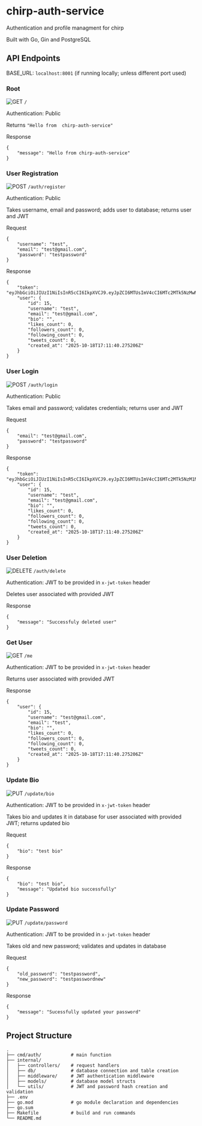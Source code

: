 # chirp-auth-service

Authentication and profile managment for chirp

Built with Go, Gin and PostgreSQL 


## API Endpoints

BASE_URL: `localhost:8001` (if running locally; unless different port used)

### Root

![GET](https://img.shields.io/badge/GET-%2334D058?style=for-the-badge&logo=postman&logoColor=white) `/`

Authentication: Public

Returns `"Hello from  chirp-auth-service"`

Response 
```
{
    "message": "Hello from chirp-auth-service"
}
```

### User Registration

![POST](https://img.shields.io/badge/POST-%23FF5733?style=for-the-badge&logo=postman&logoColor=white) `/auth/register`

Authentication: Public

Takes username, email and password; adds user to database; returns user and JWT

Request 
```
{
    "username": "test",
    "email": "test@gmail.com",
    "password": "testpassword"
}
```

Response 
```
{
    "token": "eyJhbGciOiJIUzI1NiIsInR5cCI6IkpXVCJ9.eyJpZCI6MTUsImV4cCI6MTc2MTk5NzMwMywiaWF0IjoxNzYwNzg3NzAzfQ.TXspkqpwJUcUzJghjO_DWaEnAFyaKptGY_J5wjTlDgg",
    "user": {
        "id": 15,
        "username": "test",
        "email": "test@gmail.com",
        "bio": "",
        "likes_count": 0,
        "followers_count": 0,
        "following_count": 0,
        "tweets_count": 0,
        "created_at": "2025-10-18T17:11:40.275206Z"
    }
}
```

### User Login

![POST](https://img.shields.io/badge/POST-%23FF5733?style=for-the-badge&logo=postman&logoColor=white) `/auth/login`

Authentication: Public

Takes email and password; validates credentials; returns user and JWT

Request 
```
{
    "email": "test@gmail.com",
    "password": "testpassword"
}
```

Response 
```
{
    "token": "eyJhbGciOiJIUzI1NiIsInR5cCI6IkpXVCJ9.eyJpZCI6MTUsImV4cCI6MTc2MTk5NzM1NSwiaWF0IjoxNzYwNzg3NzU1fQ.JR1pEqO5ZNftHCtcmiLUzPZnYAP0hwFaKe5rXGzZ7uw",
    "user": {
        "id": 15,
        "username": "test",
        "email": "test@gmail.com",
        "bio": "",
        "likes_count": 0,
        "followers_count": 0,
        "following_count": 0,
        "tweets_count": 0,
        "created_at": "2025-10-18T17:11:40.275206Z"
    }
}
```

### User Deletion

![DELETE](https://img.shields.io/badge/DELETE-%23E74C3C?style=for-the-badge&logo=postman&logoColor=white)  `/auth/delete`

Authentication: JWT to be provided in `x-jwt-token` header

Deletes user associated with provided JWT

Response 
```
{
    "message": "Successfuly deleted user"
}
```

### Get User 

![GET](https://img.shields.io/badge/GET-%2334D058?style=for-the-badge&logo=postman&logoColor=white) `/me`

Authentication: JWT to be provided in `x-jwt-token` header

Returns user associated with provided JWT

Response 
```
{
    "user": {
        "id": 15,
        "username": "test@gmail.com",
        "email": "test",
        "bio": "",
        "likes_count": 0,
        "followers_count": 0,
        "following_count": 0,
        "tweets_count": 0,
        "created_at": "2025-10-18T17:11:40.275206Z"
    }
}
```

### Update Bio

![PUT](https://img.shields.io/badge/PUT-%231DB954?style=for-the-badge&logo=postman&logoColor=white) `/update/bio`

Authentication: JWT to be provided in `x-jwt-token` header

Takes bio and updates it in database for user associated with provided JWT; returns updated bio

Request 
```
{
    "bio": "test bio"
}
```
Response 
```
{
    "bio": "test bio",
    "message": "Updated bio successfully"
}
```

### Update Password

![PUT](https://img.shields.io/badge/PUT-%231DB954?style=for-the-badge&logo=postman&logoColor=white) `/update/password`

Authentication: JWT to be provided in `x-jwt-token` header

Takes old and new password; validates and updates in database 

Request 
```
{
    "old_password": "testpassword",
    "new_password": "testpasswordnew"
}
```

Response 
```
{
    "message": "Sucessfully updated your password"
}
```


## Project Structure

```
.
├── cmd/auth/           # main function
├── internal/
│   ├── controllers/    # request handlers
│   ├── db/             # database connection and table creation
│   ├── middleware/     # JWT authentication middleware
│   ├── models/         # database model structs 
│   └── utils/          # JWT and password hash creation and validation
├── .env         
├── go.mod              # go module declaration and dependencies
├── go.sum              
├── Makefile            # build and run commands
└── README.md
```